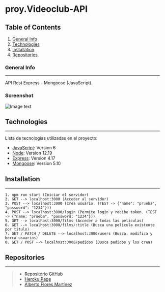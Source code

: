 # proy.Videoclub-API

## Table of Contents
1. [General Info](#general-info)
2. [Technologies](#technologies)
3. [Installation](#installation)
4. [Repositories](#repositories)

### General Info
***
API Rest Express - Mongoose (JavaScript).
### Screenshot
![Image text](https://images.meteociel.fr/im/8199/videoclubAPI_utn1.png)
## Technologies
***
Lista de tecnologías utilizadas en el proyecto:
* [JavaScript](https://html.spec.whatwg.org/multipage/): Version 6 
* [Node](https://html.spec.whatwg.org/multipage/): Version 12.19 
* [Express](https://html.spec.whatwg.org/multipage/): Version 4.17
* [Mongoose](https://html.spec.whatwg.org/multipage/): Version 5.10 
## Installation
***
``` 
1. npm run start (Iniciar el servidor)
2. GET --> localhost:3000 (Acceder al servidor)
3. POST --> localhost:3000 (Crea usuario. (TEST -> {"name": "prueba", "password": "1234"}))
4. POST --> localhost:3000/login (Permite login y recibe token. (TEST -> {"name: "prueba", "password: "1234"}))
5. GET --> localhost:3000/films (Acceder a todas las peliculas)
6. GET --> localhost:3000/films/:title (Busca una pelicula existente por titulo)
7. GET / PATCH / DELETE --> localhost:3000/users (Busca, modifica y borra usuarios)
8. GET / POST --> localhost:3000/pedidos (Busca pedidos y los crea)

```
## Repositories
***
> * [Repositorio GitHub](https://github.com/AlFlores10/proy.Videoclub-API.git)
> * [Heroku Page](https://proy-videoclub-api.herokuapp.com/)
> * [Alberto Flores Martínez](https://github.com/AlFlores10)



